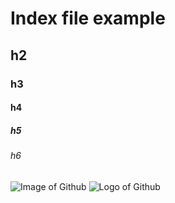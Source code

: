 # Index file example
## h2
### h3
#### h4
##### h5
###### h6


![Image of Github](https://github.githubassets.com/assets/GitHub-Logo-ee398b662d42.png)
![Logo of Github](https://github.githubassets.com/assets/GitHub-Mark-ea2971cee799.png)
